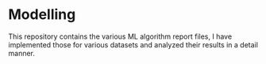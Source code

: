 # Modelling
This repository contains the various ML algorithm report files, I have implemented those for various datasets and analyzed their results in a detail manner. 

